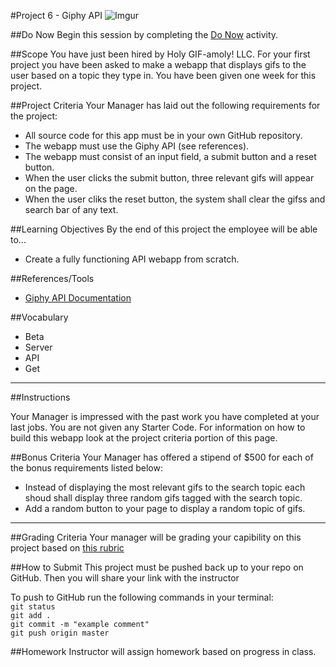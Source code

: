#Project 6 - Giphy API
![Imgur](http://i.imgur.com/MVvBjhT.png)

##Do Now 
Begin this session by completing the [Do Now](doNow.md) activity.

##Scope
You have just been hired by Holy GIF-amoly! LLC. For your first project you have been asked to make a webapp that displays gifs to the user based on a topic they type in. You have been given one week for this project.

##Project Criteria
Your Manager has laid out the following requirements for the project: 

* All source code for this app must be in your own GitHub repository.
* The webapp must use the Giphy API (see references).
* The webapp must consist of an input field, a submit button and a reset button.
* When the user clicks the submit button, three relevant gifs will appear on the page.
* When the user cliks the reset button, the system shall clear the gifss and search bar of any text.


##Learning Objectives
By the end of this project the employee will be able to...

* Create a fully functioning API webapp from scratch.


##References/Tools
* [Giphy API Documentation](https://github.com/Giphy/GiphyAPI)

 
##Vocabulary

* Beta
* Server
* API
* Get

***
##Instructions

Your Manager is impressed with the past work you have completed at your last jobs. You are not given any Starter Code. For information on how to build this webapp look at the project criteria portion of this page.

##Bonus Criteria 
Your Manager has offered a stipend of $500 for each of the bonus requirements listed below:  

* Instead of displaying the most relevant gifs to the search topic each shoud shall display three random gifs tagged with the search topic.
* Add a random button to your page to display a random topic of gifs. 

***

##Grading Criteria
Your manager will be grading your capibility on this project based on [this rubric](assessment.md)

##How to Submit
This project must be pushed back up to your repo on GitHub. Then you will share your link with the instructor

To push to GitHub run the following commands in your terminal:  
`git status`  
`git add .`  
`git commit -m "example comment"`  
`git push origin master`

##Homework
Instructor will assign homework based on progress in class.



